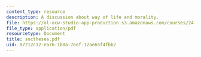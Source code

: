 ```yaml
---
content_type: resource
description: A discussion about way of life and morality.
file: https://ol-ocw-studio-app-production.s3.amazonaws.com/courses/24-200-ancient-philosophy-fall-2004/87212c12ea761b8a76ef12ae65f4fbb2_soctheses.pdf
file_type: application/pdf
resourcetype: Document
title: soctheses.pdf
uid: 87212c12-ea76-1b8a-76ef-12ae65f4fbb2
---
```

